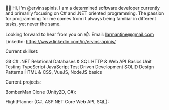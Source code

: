 🙋‍♂️ Hi, I’m @ervinsapinis. I am a determined software developer currently and primarily focusing on C# and .NET oriented programming.
The passion for programming for me comes from it always being familiar in different tasks, yet never the same.

Looking forward to hear from you on 📫:
Email: larmantine@gmail.com
LinkedIn: https://www.linkedin.com/in/ervins-apinis/

Current skillset: 

Git
C#
.NET
Relational Databases & SQL
HTTP & Web API Basics
Unit Testing
TypeScript 
JavaScript
Test Driven Development
SOLID
Design Patterns
HTML & CSS, VueJS, NodeJS basics

Current projects:

BomberMan Clone (Unity2D, C#): 

FlightPlanner (C#, ASP.NET Core Web API, SQL):
